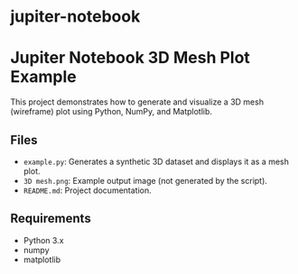 # jupiter-notebook
# Jupiter Notebook 3D Mesh Plot Example

This project demonstrates how to generate and visualize a 3D mesh (wireframe) plot using Python, NumPy, and Matplotlib.

## Files

- `example.py`: Generates a synthetic 3D dataset and displays it as a mesh plot.
- `3D mesh.png`: Example output image (not generated by the script).
- `README.md`: Project documentation.

## Requirements

- Python 3.x
- numpy
- matplotlib

